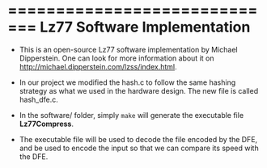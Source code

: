 =============================
Lz77 Software Implementation
=============================

- This is an open-source Lz77 software implementation by Michael Dipperstein. One can look for more information about it on <http://michael.dipperstein.com/lzss/index.html>. 

- In our project we modified the hash.c to follow the same hashing strategy as what we used in the hardware design. The new file is called hash_dfe.c.   

- In the software/ folder, simply `make` will generate the executable file **Lz77Compress**. 

- The executable file will be used to decode the file encoded by the DFE, and be used to encode the input so that we can compare its speed with the DFE.
